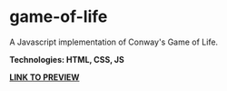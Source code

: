 # game-of-life

A Javascript implementation of Conway's Game of Life.

**Technologies: HTML, CSS, JS**

<a href="https://karminkarmen.github.io/game-of-life/">**LINK TO PREVIEW**</a>
